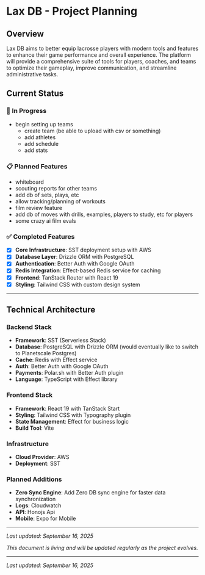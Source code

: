 # Lax DB - Project Planning

## Overview

Lax DB aims to better equip lacrosse players with modern tools and features to enhance their game performance and overall experience. The platform will provide a comprehensive suite of tools for players, coaches, and teams to optimize their gameplay, improve communication, and streamline administrative tasks.

## Current Status

### 🚧 In Progress

- begin setting up teams
  - create team (be able to upload with csv or something)
  - add athletes
  - add schedule
  - add stats

### 📋 Planned Features

- whiteboard
- scouting reports for other teams
- add db of sets, plays, etc
- allow tracking/planning of workouts
- film review feature
- add db of moves with drills, examples, players to study, etc for players
- some crazy ai film evals

### ✅ Completed Features

- [x] **Core Infrastructure**: SST deployment setup with AWS
- [x] **Database Layer**: Drizzle ORM with PostgreSQL
- [x] **Authentication**: Better Auth with Google OAuth
- [x] **Redis Integration**: Effect-based Redis service for caching
- [x] **Frontend**: TanStack Router with React 19
- [x] **Styling**: Tailwind CSS with custom design system

---

## Technical Architecture

### Backend Stack

- **Framework**: SST (Serverless Stack)
- **Database**: PostgreSQL with Drizzle ORM (would eventually like to switch to Planetscale Postgres)
- **Cache**: Redis with Effect service
- **Auth**: Better Auth with Google OAuth
- **Payments**: Polar.sh with Better Auth plugin
- **Language**: TypeScript with Effect library

### Frontend Stack

- **Framework**: React 19 with TanStack Start
- **Styling**: Tailwind CSS with Typography plugin
- **State Management**: Effect for business logic
- **Build Tool**: Vite

### Infrastructure

- **Cloud Provider**: AWS
- **Deployment**: SST

### Planned Additions

- **Zero Sync Engine**: Add Zero DB sync engine for faster data synchronization
- **Logs**: Cloudwatch
- **API**: Honojs Api
- **Mobile**: Expo for Mobile

---

_Last updated: September 16, 2025_

_This document is living and will be updated regularly as the project evolves._

---

_Last updated: September 16, 2025_
